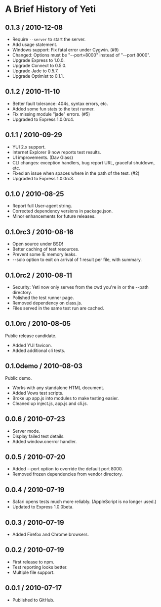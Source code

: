 A Brief History of Yeti
=======================

0.1.3 / 2010-12-08
------------------

  * Require `--server` to start the server.
  * Add usage statement.
  * Windows support: Fix fatal error under Cygwin. (#9)
  * Changed: Options must be "--port=8000" instead of "--port 8000".
  * Upgrade Express to 1.0.0.
  * Upgrade Connect to 0.5.0.
  * Upgrade Jade to 0.5.7.
  * Upgrade Optimist to 0.1.1.

0.1.2 / 2010-11-10
------------------

  * Better fault tolerance: 404s, syntax errors, etc.
  * Added some fun stats to the test runner.
  * Fix missing module "jade" errors. (#5)
  * Upgraded to Express 1.0.0rc4.

0.1.1 / 2010-09-29
------------------

  * YUI 2.x support.
  * Internet Explorer 9 now reports test results.
  * UI improvements. (Dav Glass)
  * CLI changes: exception handlers, bug report URL, graceful shutdown, etc.
  * Fixed an issue when spaces where in the path of the test. (#2)
  * Upgraded to Express 1.0.0rc3.

0.1.0 / 2010-08-25
------------------

  * Report full User-agent string.
  * Corrected dependency versions in package.json.
  * Minor enhancements for future releases.

0.1.0rc3 / 2010-08-16
---------------------

  * Open source under BSD!
  * Better caching of test resources.
  * Prevent some IE memory leaks.
  * --solo option to exit on arrival of 1 result per file, with summary.

0.1.0rc2 / 2010-08-11
---------------------

  * Security: Yeti now only serves from the cwd you're in or the --path directory.
  * Polished the test runner page.
  * Removed dependency on class.js.
  * Files served in the same test run are cached.

0.1.0rc / 2010-08-05
--------------------
Public release candidate.

  * Added YUI favicon.
  * Added additional cli tests.

0.1.0demo / 2010-08-03
---------------------
Public demo.

  * Works with any standalone HTML document.
  * Added Vows test scripts.
  * Broke up app.js into modules to make testing easier.
  * Cleaned up inject.js, app.js and cli.js.

0.0.6 / 2010-07-23
------------------

  * Server mode.
  * Display failed test details.
  * Added window.onerror handler.

0.0.5 / 2010-07-20
------------------

  * Added --port option to override the default port 8000.
  * Removed frozen dependencies from vendor directory.

0.0.4 / 2010-07-19
------------------

  * Safari opens tests much more reliably. (AppleScript is no longer used.)
  * Updated to Express 1.0.0beta.

0.0.3 / 2010-07-19
------------------

  * Added Firefox and Chrome browsers.

0.0.2 / 2010-07-19
------------------

  * First release to npm.
  * Test reporting looks better.
  * Multiple file support.

0.0.1 / 2010-07-17
------------------

  * Published to GitHub.
